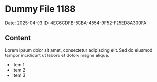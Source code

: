 # Dummy File 1188

Date: 2025-04-03
ID: 4EC6CDFB-5CBA-4554-9F52-F25ED8A300FA

## Content

Lorem ipsum dolor sit amet, consectetur adipiscing elit.
Sed do eiusmod tempor incididunt ut labore et dolore magna aliqua.

* Item 1
* Item 2
* Item 3
